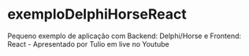 # exemploDelphiHorseReact
Pequeno exemplo de aplicação com Backend: Delphi/Horse e Frontend: React - Apresentado por Tulio em live no Youtube
